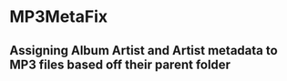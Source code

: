 # MP3MetaFix 
## Assigning Album Artist and Artist metadata to MP3 files based off their parent folder
